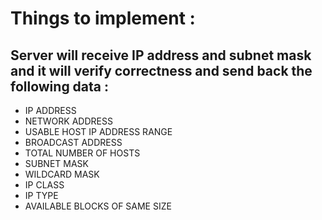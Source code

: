 # Things to implement :

## Server will receive IP address and subnet mask and it will verify correctness and send back the following data :

- IP ADDRESS
- NETWORK ADDRESS
- USABLE HOST IP ADDRESS RANGE
- BROADCAST ADDRESS
- TOTAL NUMBER OF HOSTS
- SUBNET MASK
- WILDCARD MASK
- IP CLASS
- IP TYPE
- AVAILABLE BLOCKS OF SAME SIZE
